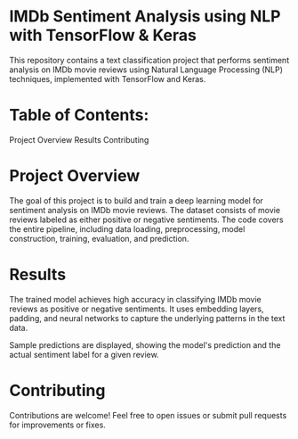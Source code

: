 # IMDb Sentiment Analysis using NLP with TensorFlow & Keras

This repository contains a text classification project that performs sentiment analysis on IMDb movie reviews using Natural Language Processing (NLP) techniques, implemented with TensorFlow and Keras.

# Table of Contents:
Project Overview
Results
Contributing

# Project Overview
The goal of this project is to build and train a deep learning model for sentiment analysis on IMDb movie reviews. The dataset consists of movie reviews labeled as either positive or negative sentiments. The code covers the entire pipeline, including data loading, preprocessing, model construction, training, evaluation, and prediction.

# Results
The trained model achieves high accuracy in classifying IMDb movie reviews as positive or negative sentiments. It uses embedding layers, padding, and neural networks to capture the underlying patterns in the text data.

Sample predictions are displayed, showing the model's prediction and the actual sentiment label for a given review.

# Contributing
Contributions are welcome! Feel free to open issues or submit pull requests for improvements or fixes.

